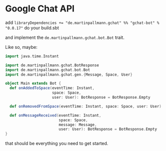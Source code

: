# Google Chat API

add 
```libraryDependencies += "de.martinpallmann.gchat" %% "gchat-bot" % "0.0.17"```
do your build.sbt

and implement the 
```de.martinpallmann.gchat.bot.Bot```
trait.

Like so, maybe:

```scala
import java.time.Instant

import de.martinpallmann.gchat.BotResponse
import de.martinpallmann.gchat.bot.Bot
import de.martinpallmann.gchat.gen.{Message, Space, User}

object Main extends Bot {
  def onAddedToSpace(eventTime: Instant,
                     space: Space,
                     user: User): BotResponse = BotResponse.Empty

  def onRemovedFromSpace(eventTime: Instant, space: Space, user: User): Unit = {}

  def onMessageReceived(eventTime: Instant,
                        space: Space,
                        message: Message,
                        user: User): BotResponse = BotResponse.Empty
}

```

that should be everything you need to get started.
